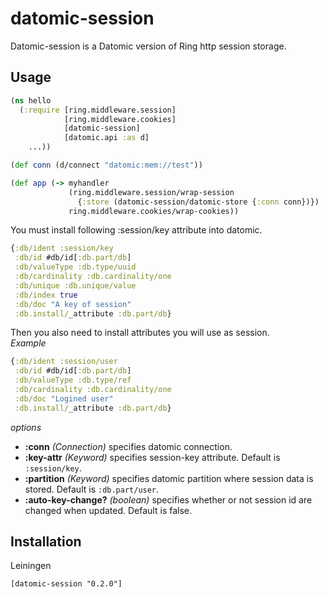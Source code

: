 # datomic-session

Datomic-session is a Datomic version of Ring http session storage.

## Usage

```clojure
(ns hello
  (:require [ring.middleware.session]
            [ring.middleware.cookies]
            [datomic-session]
            [datomic.api :as d]
    ...))

(def conn (d/connect "datomic:mem://test"))

(def app (-> myhandler
             (ring.middleware.session/wrap-session
               {:store (datomic-session/datomic-store {:conn conn})})
             ring.middleware.cookies/wrap-cookies))
```

You must install following :session/key attribute into datomic.

```clojure
{:db/ident :session/key
 :db/id #db/id[:db.part/db]
 :db/valueType :db.type/uuid
 :db/cardinality :db.cardinality/one
 :db/unique :db.unique/value
 :db/index true
 :db/doc "A key of session"
 :db.install/_attribute :db.part/db}
```

Then you also need to install attributes you will use as session.<br>
*Example*

```clojure
{:db/ident :session/user
 :db/id #db/id[:db.part/db]
 :db/valueType :db.type/ref
 :db/cardinality :db.cardinality/one
 :db/doc "Logined user"
 :db.install/_attribute :db.part/db}
```

*options*

* **:conn** *(Connection)* specifies datomic connection.
* **:key-attr** *(Keyword)* specifies session-key attribute. Default is `:session/key`.
* **:partition** *(Keyword)* specifies datomic partition where session data is stored. Default is `:db.part/user`.
* **:auto-key-change?** *(boolean)* specifies whether or not session id are changed when updated. Default is false.

## Installation
Leiningen

    [datomic-session "0.2.0"]
